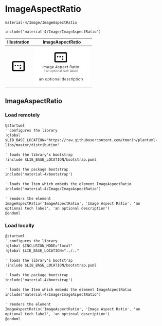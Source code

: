 # ImageAspectRatio


```text
material-4/Image/ImageAspectRatio
```

```text
include('material-4/Image/ImageAspectRatio')
```



| Illustration | ImageAspectRatio |
| :---: | :---: |
| ![illustration for Illustration](../../material-4/Image/ImageAspectRatio.png) | ![illustration for ImageAspectRatio](../../material-4/Image/ImageAspectRatio.Local.png) |




## ImageAspectRatio

### Load remotely
```plantuml
@startuml
' configures the library
!global $LIB_BASE_LOCATION="https://raw.githubusercontent.com/tmorin/plantuml-libs/master/distribution"

' loads the library's bootstrap
!include $LIB_BASE_LOCATION/bootstrap.puml

' loads the package bootstrap
include('material-4/bootstrap')

' loads the Item which embeds the element ImageAspectRatio
include('material-4/Image/ImageAspectRatio')

' renders the element
ImageAspectRatio('ImageAspectRatio', 'Image Aspect Ratio', 'an optional tech label', 'an optional description')
@enduml
```

### Load locally
```plantuml
@startuml
' configures the library
!global $INCLUSION_MODE="local"
!global $LIB_BASE_LOCATION="../.."

' loads the library's bootstrap
!include $LIB_BASE_LOCATION/bootstrap.puml

' loads the package bootstrap
include('material-4/bootstrap')

' loads the Item which embeds the element ImageAspectRatio
include('material-4/Image/ImageAspectRatio')

' renders the element
ImageAspectRatio('ImageAspectRatio', 'Image Aspect Ratio', 'an optional tech label', 'an optional description')
@enduml
```

